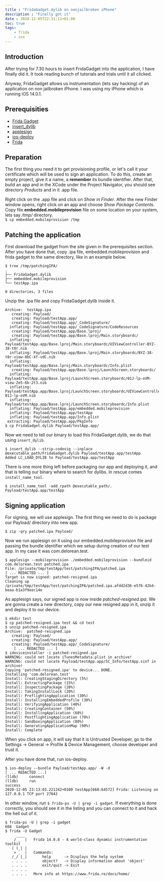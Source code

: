 ```yaml
---
title : "FridaGadget.dylib on nonjailbroken iPhone"
description : "Finally got it"
date : 2020-12-05T22:31:11+01:00
toc: true
tags:
    - frida
    - ios
---
```


## Introduction
After trying for 7.30 hours to insert FridaGadget into the application, I have finally did it. It took reading bunch of tutorials and trials until it all clicked. 

Anyway, FridaGadget allows us instrumentation (lets say hacking) of an application on non jailbroken iPhone. I was using my iPhone which is running iOS 14.0.1.

## Prerequisities
* [Frida Gadget](https://github.com/frida/frida/releases/tag/14.1.2)
* [insert_dylib](https://github.com/Tyilo/insert_dylib)
* [applesign](https://github.com/nowsecure/node-applesign)
* [ios-deploy](https://github.com/ios-control/ios-deploy)
* [Frida](https://github.com/frida/frida)

## Preparation

The first thing you need it to get provisioning profile, or let's call it your certificate which will be used to sign an application. To do this, create an empty project, give it a name, a **remember** its bundle identifier. After that, build an app and in the XCode under the Project Navigator, you should see directory *Products* and in it .app file.

Right click on the .app file and click on *Show in Finder*. After the new Finder window opens, right click on an app and choose *Show Package Contents*. Copy file **embedded.mobileprovision** file on some location on your system, lets say */tmp/* directory.  
`$ cp embedded.mobileprovision /tmp`

## Patching the application
First download the gadget from the site given in the prerequisites section. After you have done that, copy .ipa file, embedded.mobileprovision and frida gadget to the same directory, like in an example below.

```
$ tree /tmp/patchingIPA/
.
├── FridaGadget.dylib
├── embedded.mobileprovision
└── testApp.ipa

0 directories, 3 files
```

Unzip the .ipa file and copy FridaGadget.dylib inside it.

```
Archive:  testApp.ipa
   creating: Payload/
   creating: Payload/testApp.app/
   creating: Payload/testApp.app/_CodeSignature/
  inflating: Payload/testApp.app/_CodeSignature/CodeResources
   creating: Payload/testApp.app/Base.lproj/
   creating: Payload/testApp.app/Base.lproj/Main.storyboardc/
  inflating: Payload/testApp.app/Base.lproj/Main.storyboardc/UIViewController-BYZ-38-t0r.nib
  inflating: Payload/testApp.app/Base.lproj/Main.storyboardc/BYZ-38-t0r-view-8bC-Xf-vdC.nib
  inflating: Payload/testApp.app/Base.lproj/Main.storyboardc/Info.plist
   creating: Payload/testApp.app/Base.lproj/LaunchScreen.storyboardc/
  inflating: Payload/testApp.app/Base.lproj/LaunchScreen.storyboardc/01J-lp-oVM-view-Ze5-6b-2t3.nib
  inflating: Payload/testApp.app/Base.lproj/LaunchScreen.storyboardc/UIViewController-01J-lp-oVM.nib
  inflating: Payload/testApp.app/Base.lproj/LaunchScreen.storyboardc/Info.plist
  inflating: Payload/testApp.app/embedded.mobileprovision
  inflating: Payload/testApp.app/testApp
  inflating: Payload/testApp.app/Info.plist
 extracting: Payload/testApp.app/PkgInfo
$ cp FridaGadget.dylib Payload/testApp.app/
```

Now we need to tell our binary to load this FridaGadget.dylib, we do that using `insert_dylib`.

```
$ insert_dylib --strip-codesig --inplace @executable_path/FridaGadget.dylib Payload/testApp.app/testApp
Added LC_LOAD_DYLIB to Payload/testApp.app/testApp
```

There is one more thing left before packaging our app and deploying it, and that is telling our binary where to search for dylibs. In rescue comes `install_name_tool`.

```
$ install_name_tool -add_rpath @executable_path/. Payload/testApp.app/testApp
```

## Signing application

For signing, we will use applesign. The first thing we need to do is package our Payload/ directory into new app.

`$ zip -qry patched.ipa Payload/`

Now we run applesign on it using our embedded.mobileprovision file and passing the bundle identifier which we setup during creation of our test app. In my case it was com.delorean.test.

```
$ applesign --mobileprovision ./embedded.mobileprovision --bundleid com.delorean.test patched.ipa
File: /private/tmp/testApp/test/patchingIPA/patched.ipa
[ ... REDACTED ... ]
Target is now signed: patched-resigned.ipa
Cleaning up /private/tmp/testApp/test/patchingIPA/patched.ipa.afdd2d36-e576-42b4-beaa-b1a3f9eec14e
```

As applesign says, our signed app is now inside *patched-resigned.ipa*. We are gonna create a new directory, copy our new resigned app in it, unzip it and deploy it to our device.

```
$ mkdir test
$ cp patched-resigned.ipa test && cd test
$ unzip patched-resigned.ipa
Archive:  patched-resigned.ipa
   creating: Payload/
   creating: Payload/testApp.app/
   creating: Payload/testApp.app/_CodeSignature/
	[ ... REDACTED ... ]
$ ideviceinstaller -i patched-resigned.ipa
WARNING: could not locate iTunesMetadata.plist in archive!
WARNING: could not locate Payload/testApp.app/SC_Info/testApp.sinf in archive!
Copying 'patched-resigned.ipa' to device... DONE.
Installing 'com.delorean.test'
Install: CreatingStagingDirectory (5%)
Install: ExtractingPackage (15%)
Install: InspectingPackage (20%)
Install: TakingInstallLock (20%)
Install: PreflightingApplication (30%)
Install: InstallingEmbeddedProfile (30%)
Install: VerifyingApplication (40%)
Install: CreatingContainer (50%)
Install: InstallingApplication (60%)
Install: PostflightingApplication (70%)
Install: SandboxingApplication (80%)
Install: GeneratingApplicationMap (90%)
Install: Complete
```

When you click on app, it will say that it is Untrusted Developer, go to the Settings -> General -> Profile & Device Management, choose developer and trust it.

After you have done that, run ios-deploy.

```
$ ios-deploy --bundle Payload/testApp.app/ -W -d
[ ... REDACTED ...]
(lldb)     connect
(lldb)     run
success
2020-12-05 23:13:03.221242+0100 testApp[668:64572] Frida: Listening on 127.0.0.1 TCP port 27042
```

In other window, run `$ frida-ps -U | grep -i gadget`. If everything is done correctly, you should see it in the listing and you can connect to it and hack the hell out of it.

```
$ frida-ps -U | grep -i gadget
668  Gadget
$ frida -U Gadget
     ____
    / _  |   Frida 14.0.8 - A world-class dynamic instrumentation toolkit
   | (_| |
    > _  |   Commands:
   /_/ |_|       help      -> Displays the help system
   . . . .       object?   -> Display information about 'object'
   . . . .       exit/quit -> Exit
   . . . .
   . . . .   More info at https://www.frida.re/docs/home/
```
